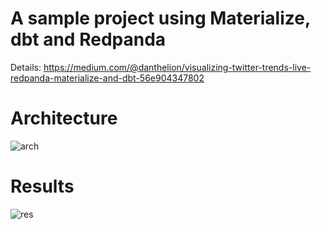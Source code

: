 # A sample project using Materialize, dbt and Redpanda

Details: https://medium.com/@danthelion/visualizing-twitter-trends-live-redpanda-materialize-and-dbt-56e904347802

# Architecture
![arch](https://user-images.githubusercontent.com/12439836/155554435-e86970fb-910d-4d69-8435-1148a2fdb5e6.png)

# Results
![res](https://user-images.githubusercontent.com/12439836/155554444-0010fc9c-44db-4dc6-bcf7-cba9df080acc.png)
